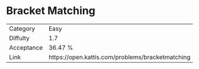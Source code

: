 # Bracket Matching

<table>
    <tr>
        <td>Category</td>
        <td>Easy</td>
    </tr>
    <tr>
        <td>Diffulty</td>
        <td>1.7</td>
    </tr>
    <tr>
        <td>Acceptance</td>
        <td>36.47 %</td>
    </tr>
    <tr>
        <td>Link</td>
        <td>https://open.kattis.com/problems/bracketmatching</td>
    </tr>
</table>
